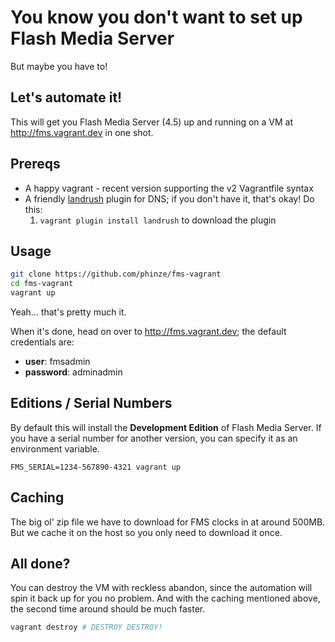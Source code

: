 # You know you don't want to set up Flash Media Server

But maybe you have to!

## Let's automate it!

This will get you Flash Media Server (4.5) up and running on a VM at http://fms.vagrant.dev in one shot.

## Prereqs

  * A happy vagrant - recent version supporting the v2 Vagrantfile syntax
  * A friendly [landrush][] plugin for DNS; if you don't have it, that's okay! Do this:
    1. `vagrant plugin install landrush` to download the plugin

[landrush]: https://github.com/phinze/landrush

## Usage

```bash
git clone https://github.com/phinze/fms-vagrant
cd fms-vagrant
vagrant up
```

Yeah… that's pretty much it.

When it's done, head on over to http://fms.vagrant.dev; the default credentials are:

 * __user__: fmsadmin
 * __password__: adminadmin

## Editions / Serial Numbers

By default this will install the __Development Edition__ of Flash Media Server. If you have a serial number for another version, you can specify it as an environment variable.

```
FMS_SERIAL=1234-567890-4321 vagrant up
```

## Caching

The big ol' zip file we have to download for FMS clocks in at around 500MB. But we cache it on the host so you only need to download it once.

## All done?

You can destroy the VM with reckless abandon, since the automation will spin it back up for you no problem. And with the caching mentioned above, the second time around should be much faster.

```bash
vagrant destroy # DESTROY DESTROY!
```


